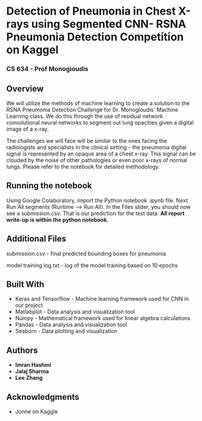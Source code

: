 # Detection of Pneumonia in Chest X-rays using Segmented CNN- RSNA Pneumonia Detection Competition on Kaggel
### CS 634 - Prof Monogioudis

## Overview
We will utilize the methods of machine learning to create a solution to the RSNA Pneumonia Detection Challenge for Dr. Monogloudis' Machine Learning class. We do this through the use of residual network convolutional neural networks to segment out lung opacities given a digital image of a x-ray. 

The challenges we will face will be similar to the ones facing the radiologists and specialists in the clinical setting - the pneumonia digital signal is represented by an opaque area of a chest x-ray. This signal can be clouded by the noise of other pathologies or even poor x-rays of normal lungs. Please refer to the notebook for detailed methodology.

## Running the notebook

Using Google Colaboratory, import the Python notebook .ipynb file. Next Run All segments (Runtime --> Run All). In the Files slider, you should now see a submission.csv. That is our prediction for the test data. **All report write-up is within the python notebook.** 

## Additional Files
submission.csv - final predicted bounding boxes for pneumonia

model training log.txt - log of the model training based on 10 epochs

## Built With

* Keras and Tensorflow - Machine learning framework used for CNN in our project
* Matlabplot - Data analysis and visualization tool
* Numpy - Mathematical framework used for linear algebra calculations
* Pandas - Data analysis and visualization tool
* Seaborn - Data plotting and visualization


## Authors

* **Imran Hashmi**
* **Jalaj Sharma**
* **Lee Zhang**

## Acknowledgments

* Jonne on Kaggle
